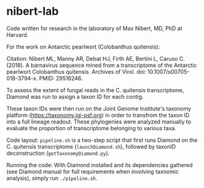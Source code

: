 # nibert-lab
Code written for research in the laboratory of Max Nibert, MD, PhD at Harvard.

For the work on Antarctic pearlwort (Colobanthus quitensis):

Citation: Nibert ML, Manny AR, Debat HJ, Firth AE, Bertini L, Caruso C. (2018). A barnavirus sequence mined from a transcriptome of the Antarctic pearlwort Colobanthus quitensis. Archives of Virol. doi: 10.1007/s00705-018-3794-x. PMID: 29516246.

To assess the extent of fungal reads in the C. quitensis transcriptome, Diamond was run to assign a taxon ID for each contig.

These taxon IDs were then run on the Joint Genome Institute's taxonomy platform (https://taxonomy.jgi-psf.org) in order to transfrom the taxon ID into a full lineage readout. These phylogenies were analyzed manually to evaluate the proportion of transcriptome belonging to various taxa.

Code layout:
`pipeline.sh` is a two-step script that first runs Diamond on the C. quitensis transcriptome (`launchDiamond.sh`), followed by taxonID deconstruction (`getTaxonomyDiamond.py`).

Running the code:
With Diamond installed and its dependencies gathered (see Diamond manual for full requirements when involving taxnomic analysis), simply run `./pipeline.sh`.
